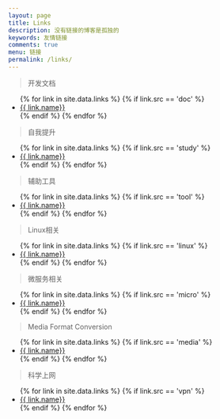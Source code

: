 ```yaml
---
layout: page
title: Links
description: 没有链接的博客是孤独的
keywords: 友情链接
comments: true
menu: 链接
permalink: /links/
---
```


> 开发文档

<ul>
{% for link in site.data.links %}
  {% if link.src == 'doc' %}
  <li><a href="{{ link.url }}" target="_blank">{{ link.name}}</a></li>
  {% endif %}
{% endfor %}
</ul>

> 自我提升

<ul>
{% for link in site.data.links %}
  {% if link.src == 'study' %}
  <li><a href="{{ link.url }}" target="_blank">{{ link.name}}</a></li>
  {% endif %}
{% endfor %}
</ul>

> 辅助工具
<ul>
{% for link in site.data.links %}
  {% if link.src == 'tool' %}
  <li><a href="{{ link.url }}" target="_blank">{{ link.name}}</a></li>
  {% endif %}
{% endfor %}
</ul>

> Linux相关

<ul>
{% for link in site.data.links %}
  {% if link.src == 'linux' %}
  <li><a href="{{ link.url }}" target="_blank">{{ link.name}}</a></li>
  {% endif %}
{% endfor %}
</ul>

> 微服务相关

<ul>
{% for link in site.data.links %}
  {% if link.src == 'micro' %}
  <li><a href="{{ link.url }}" target="_blank">{{ link.name}}</a></li>
  {% endif %}
{% endfor %}
</ul>

> Media Format Conversion

<ul>
{% for link in site.data.links %}
  {% if link.src == 'media' %}
  <li><a href="{{ link.url }}" target="_blank">{{ link.name}}</a></li>
  {% endif %}
{% endfor %}
</ul>

> 科学上网

<ul>
{% for link in site.data.links %}
  {% if link.src == 'vpn' %}
  <li><a href="{{ link.url }}" target="_blank">{{ link.name}}</a></li>
  {% endif %}
{% endfor %}
</ul>
